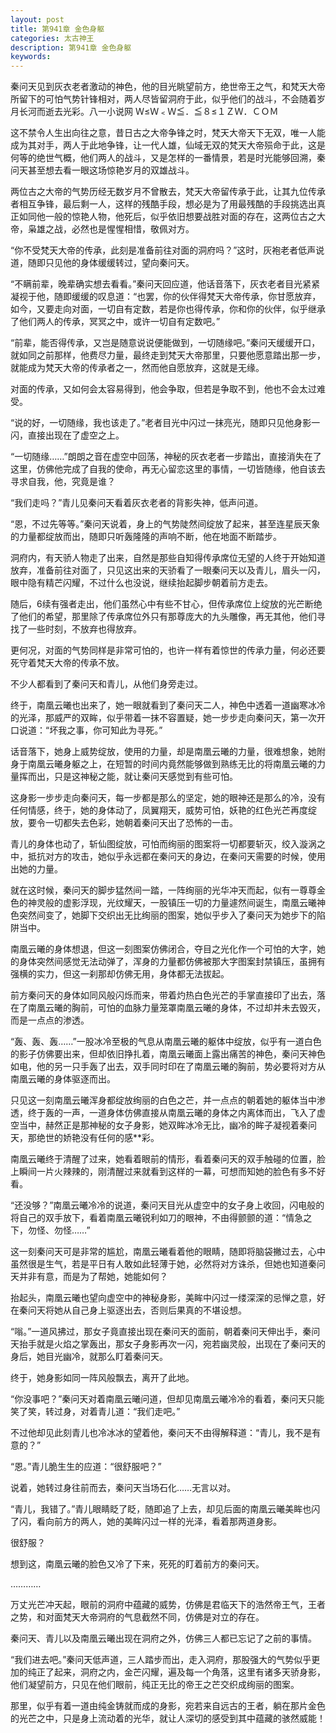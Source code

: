 ```yaml
---
layout: post
title: 第941章 金色身躯
categories: 太古神王
description: 第941章 金色身躯
keywords:
---
```


秦问天见到灰衣老者激动的神色，他的目光眺望前方，绝世帝王之气，和梵天大帝所留下的可怕气势针锋相对，两人尽皆留洞府于此，似乎他们的战斗，不会随着岁月长河而逝去光彩。八一小说网  Ｗ≤Ｗ﹤Ｗ≦．≦８≤１ＺＷ．ＣＯＭ

这不禁令人生出向往之意，昔日古之大帝争锋之时，梵天大帝天下无双，唯一人能成为其对手，两人于此地争锋，让一代人雄，仙域无双的梵天大帝殒命于此，这是何等的绝世气概，他们两人的战斗，又是怎样的一番情景，若是时光能够回溯，秦问天甚至想去看一眼这场惊艳岁月的双雄战斗。

两位古之大帝的气势历经无数岁月不曾散去，梵天大帝留传承于此，让其九位传承者相互争锋，最后剩一人，这样的残酷手段，想必是为了用最残酷的手段挑选出真正如同他一般的惊艳人物，他死后，似乎依旧想要战胜对面的存在，这两位古之大帝，枭雄之战，必然也是惺惺相惜，敬佩对方。

“你不受梵天大帝的传承，此刻是准备前往对面的洞府吗？”这时，灰袍老者低声说道，随即只见他的身体缓缓转过，望向秦问天。

“不瞒前辈，晚辈确实想去看看。”秦问天回应道，他话音落下，灰衣老者目光紧紧凝视于他，随即缓缓的叹息道：“也罢，你的伙伴得梵天大帝传承，你甘愿放弃，如今，又要走向对面，一切自有定数，若是你也得传承，你和你的伙伴，似乎继承了他们两人的传承，冥冥之中，或许一切自有定数吧。”

“前辈，能否得传承，又岂是随意说说便能做到，一切随缘吧。”秦问天缓缓开口，就如同之前那样，他费尽力量，最终走到梵天大帝那里，只要他愿意踏出那一步，就能成为梵天大帝的传承者之一，然而他自愿放弃，这就是无缘。

对面的传承，又如何会太容易得到，他会争取，但若是争取不到，他也不会太过难受。

“说的好，一切随缘，我也该走了。”老者目光中闪过一抹亮光，随即只见他身影一闪，直接出现在了虚空之上。

“一切随缘……”朗朗之音在虚空中回荡，神秘的灰衣老者一步踏出，直接消失在了这里，仿佛他完成了自我的使命，再无心留恋这里的事情，一切皆随缘，他自该去寻求自我，他，究竟是谁？

“我们走吗？”青儿见秦问天看着灰衣老者的背影失神，低声问道。

“恩，不过先等等。”秦问天说着，身上的气势陡然间绽放了起来，甚至连星辰天象的力量都绽放而出，随即只听轰隆隆的声响不断，他在地面不断踏步。

洞府内，有天骄人物走了出来，自然是那些自知得传承席位无望的人终于开始知道放弃，准备前往对面了，只见这出来的天骄看了一眼秦问天以及青儿，眉头一闪，眼中隐有精芒闪耀，不过什么也没说，继续抬起脚步朝着前方走去。

随后，6续有强者走出，他们虽然心中有些不甘心，但传承席位上绽放的光芒断绝了他们的希望，那里除了传承席位外只有那尊庞大的九头雕像，再无其他，他们寻找了一些时刻，不放弃也得放弃。

更何况，对面的气势同样是非常可怕的，也许一样有着惊世的传承力量，何必还要死守着梵天大帝的传承不放。

不少人都看到了秦问天和青儿，从他们身旁走过。

终于，南凰云曦也出来了，她一眼就看到了秦问天二人，神色中透着一道幽寒冰冷的光泽，那威严的双眸，似乎带着一抹不容置疑，她一步步走向秦问天，第一次开口说道：“坏我之事，你可知此为寻死。”

话音落下，她身上威势绽放，使用的力量，却是南凰云曦的力量，很难想象，她附身于南凰云曦身躯之上，在短暂的时间内竟然能够做到熟练无比的将南凰云曦的力量挥而出，只是这神秘之能，就让秦问天感觉到有些可怕。

这身影一步步走向秦问天，每一步都是那么的坚定，她的眼神还是那么的冷，没有任何情感，终于，她的身体动了，凤翼翔天，威势可怕，妖艳的红色光芒再度绽放，要令一切都失去色彩，她朝着秦问天出了恐怖的一击。

青儿的身体也动了，斩仙图绽放，可怕而绚丽的图案将一切都要斩灭，绞入漩涡之中，抵抗对方的攻击，她似乎永远都在秦问天的身边，在秦问天需要的时候，使用出她的力量。

就在这时候，秦问天的脚步猛然间一踏，一阵绚丽的光华冲天而起，似有一尊尊金色的神灵般的虚影浮现，光纹耀天，一股镇压一切的力量遽然间诞生，南凰云曦神色突然间变了，她脚下交织出无比绚丽的图案，她似乎步入了秦问天为她步下的陷阱当中。

南凰云曦的身体想退，但这一刻图案仿佛闭合，夺目之光化作一个可怕的大字，她的身体突然间感觉无法动弹了，浑身的力量都仿佛被那大字图案封禁镇压，虽拥有强横的实力，但这一刹那却仿佛无用，身体都无法拔起。

前方秦问天的身体如同风般闪烁而来，带着灼热白色光芒的手掌直接印了出去，落在了南凰云曦的胸前，可怕的血脉力量笼罩南凰云曦的身体，不过却并未去毁灭，而是一点点的渗透。

“轰、轰、轰……”一股冰冷至极的气息从南凰云曦的躯体中绽放，似乎有一道白色的影子仿佛要出来，但却依旧挣扎着，南凰云曦面上露出痛苦的神色，秦问天神色如电，他的另一只手轰了出去，双手同时印在了南凰云曦的胸前，势必要将对方从南凰云曦的身体驱逐而出。

只见这一刻南凰云曦浑身都绽放绚丽的白色之芒，并一点点的朝着她的躯体当中渗透，终于轰的一声，一道身体仿佛直接从南凰云曦的身体之内离体而出，飞入了虚空当中，赫然正是那神秘的女子身影，她双眸冰冷无比，幽冷的眸子凝视着秦问天，那绝世的娇艳没有任何的感**彩。

南凰云曦终于清醒了过来，她看着眼前的情形，看着秦问天的双手触碰的位置，脸上瞬间一片火辣辣的，刚清醒过来就看到这样的一幕，可想而知她的脸色有多不好看。

“还没够？”南凰云曦冷冷的说道，秦问天目光从虚空中的女子身上收回，闪电般的将自己的双手放下，看着南凰云曦锐利如刀的眼神，不由得颤颤的道：“情急之下，勿怪、勿怪……”

这一刻秦问天可是非常的尴尬，南凰云曦看着他的眼睛，随即将脑袋撇过去，心中虽然很是生气，若是平日有人敢如此轻薄于她，必然将对方诛杀，但她也知道秦问天并非有意，而是为了帮她，她能如何？

抬起头，南凰云曦也望向虚空中的神秘身影，美眸中闪过一缕深深的忌惮之意，好在秦问天将她从自己身上驱逐出去，否则后果真的不堪设想。

“嗡。”一道风拂过，那女子竟直接出现在秦问天的面前，朝着秦问天伸出手，秦问天抬手就是火焰之掌轰出，那女子身影再次一闪，宛若幽灵般，出现在了秦问天的身后，她目光幽冷，就那么盯着秦问天。

终于，她身影如同一阵风般飘去，离开了此地。

“你没事吧？”秦问天对着南凰云曦问道，但却见南凰云曦冷冷的看着，秦问天只能笑了笑，转过身，对着青儿道：“我们走吧。”

不过他却见此刻青儿也冷冰冰的望着他，秦问天不由得解释道：“青儿，我不是有意的？”

“恩。”青儿脆生生的应道：“很舒服吧？”

说着，她转过身往前而去，秦问天当场石化……无言以对。

“青儿，我错了。”青儿眼睛眨了眨，随即追了上去，却见后面的南凰云曦美眸也闪了闪，看向前方的两人，她的美眸闪过一样的光泽，看着那两道身影。

很舒服？

想到这，南凰云曦的脸色又冷了下来，死死的盯着前方的秦问天。

…………

万丈光芒冲天起，眼前的洞府中蕴藏的威势，仿佛是君临天下的浩然帝王气，王者之势，和对面梵天大帝洞府的气息截然不同，仿佛是对立的存在。

秦问天、青儿以及南凰云曦出现在洞府之外，仿佛三人都已忘记了之前的事情。

“我们进去吧。”秦问天低声道，三人踏步而出，走入洞府，那股强大的气势似乎更加的纯正了起来，洞府之内，金芒闪耀，遍及每一个角落，这里有诸多天骄身影，他们凝望前方，只见在他们眼前，纯正无比的帝王之芒交织成绚丽的图案。

那里，似乎有着一道由纯金铸就而成的身影，宛若来自远古的王者，躺在那片金色的光芒之中，只是身上流动着的光华，就让人深切的感受到其中蕴藏的骇然威能！
